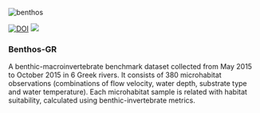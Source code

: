 ![benthos](https://user-images.githubusercontent.com/21544603/29383281-8bf1e4cc-82d8-11e7-8862-1f67cf1c0470.jpg)

[![DOI](https://zenodo.org/badge/87625028.svg)](https://zenodo.org/badge/latestdoi/87625028)
![](https://img.shields.io/badge/BQE-macroinvertebrates-blue.svg)

### Benthos-GR

A benthic-macroinvertebrate benchmark dataset collected from May 2015 to October 2015 in 6 Greek rivers. It consists of 380 microhabitat observations (combinations of flow velocity, water depth, substrate type and water temperature). Each microhabitat sample is related with habitat suitability, calculated using benthic-invertebrate metrics.
